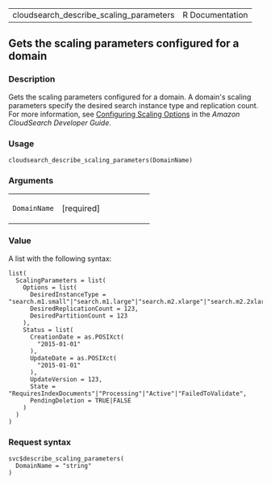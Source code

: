 <table style="width: 100%;">
<tbody>
<tr class="odd">
<td>cloudsearch_describe_scaling_parameters</td>
<td style="text-align: right;">R Documentation</td>
</tr>
</tbody>
</table>

## Gets the scaling parameters configured for a domain

### Description

Gets the scaling parameters configured for a domain. A domain's scaling
parameters specify the desired search instance type and replication
count. For more information, see <a
href="https://docs.aws.amazon.com/cloudsearch/latest/developerguide/configuring-scaling-options.html"
target="_blank">Configuring Scaling Options</a> in the *Amazon
CloudSearch Developer Guide*.

### Usage

    cloudsearch_describe_scaling_parameters(DomainName)

### Arguments

<table>
<colgroup>
<col style="width: 35%" />
<col style="width: 65%" />
</colgroup>
<tbody>
<tr class="odd">
<td><code
id="cloudsearch_describe_scaling_parameters_:_DomainName">DomainName</code></td>
<td><p>[required]</p></td>
</tr>
</tbody>
</table>

### Value

A list with the following syntax:

    list(
      ScalingParameters = list(
        Options = list(
          DesiredInstanceType = "search.m1.small"|"search.m1.large"|"search.m2.xlarge"|"search.m2.2xlarge"|"search.m3.medium"|"search.m3.large"|"search.m3.xlarge"|"search.m3.2xlarge"|"search.small"|"search.medium"|"search.large"|"search.xlarge"|"search.2xlarge"|"search.previousgeneration.small"|"search.previousgeneration.large"|"search.previousgeneration.xlarge"|"search.previousgeneration.2xlarge",
          DesiredReplicationCount = 123,
          DesiredPartitionCount = 123
        ),
        Status = list(
          CreationDate = as.POSIXct(
            "2015-01-01"
          ),
          UpdateDate = as.POSIXct(
            "2015-01-01"
          ),
          UpdateVersion = 123,
          State = "RequiresIndexDocuments"|"Processing"|"Active"|"FailedToValidate",
          PendingDeletion = TRUE|FALSE
        )
      )
    )

### Request syntax

    svc$describe_scaling_parameters(
      DomainName = "string"
    )
